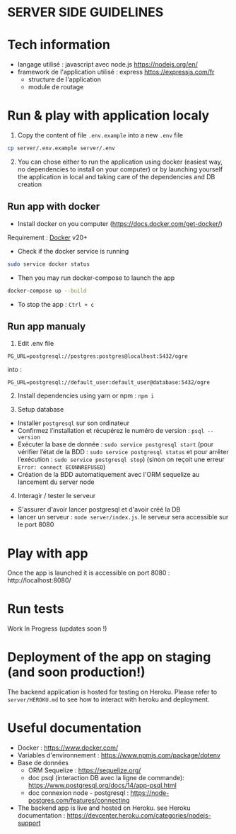 # SERVER SIDE GUIDELINES

# Tech information

- langage utilisé : javascript avec node.js https://nodejs.org/en/
- framework de l'application utilisé : express https://expressjs.com/fr
    - structure de l'application
    - module de routage


# Run & play with application localy

1) Copy the content of file `.env.example` into a new `.env` file

```sh
cp server/.env.example server/.env
```

2) You can chose either to run the application using docker (easiest way, no dependencies to install on your computer) or by launching yourself the application in local and taking care of the dependencies and DB creation

## Run app with docker

- Install docker on you computer (https://docs.docker.com/get-docker/)

Requirement : [Docker](https://www.docker.com/) v20+


- Check if the docker service is running

```sh
sudo service docker status
```

- Then you may run docker-compose to launch the app
```sh
docker-compose up --build
```

- To stop the app : `Ctrl + c`

## Run app manualy

1) Edit .env file

```PG_URL=postgresql://postgres:postgres@localhost:5432/ogre```

into :

```PG_URL=postgresql://default_user:default_user@database:5432/ogre```

2) Install dependencies using yarn or npm : `npm i`

3) Setup database

- Installer `postgresql` sur son ordinateur
- Confirmez l’installation et récupérez le numéro de version : `psql --version`
- Exécuter la base de donnée : `sudo service postgresql start` (pour vérifier l’état de la BDD : `sudo service postgresql status` et pour arrêter l’exécution : `sudo service postgresql stop`) (sinon on reçoit une erreur `Error: connect ECONNREFUSED`)
- Création de la BDD automatiquement avec l'ORM sequelize au lancement du server node

4) Interagir / tester le serveur
- S'assurer d'avoir lancer postgresql et d'avoir créé la DB
- lancer un serveur : `node server/index.js`. le serveur sera accessible sur le port 8080

# Play with app

Once the app is launched it is accessible on port 8080 : http://localhost:8080/

# Run tests

Work In Progress (updates soon !)

# Deployment of the app on staging (and soon production!)
The backend application is hosted for testing on Heroku. Please refer to `server/HEROKU.md` to see how to interact with heroku and deployment.

# Useful documentation
- Docker : https://www.docker.com/
- Variables d'environnement : https://www.npmjs.com/package/dotenv
- Base de données
    - ORM Sequelize : https://sequelize.org/
    - doc psql (interaction DB avec la ligne de commande): https://www.postgresql.org/docs/14/app-psql.html
    - doc connexion node - postgresql : https://node-postgres.com/features/connecting
- The backend app is live and hosted on Heroku. see Heroku documentation : https://devcenter.heroku.com/categories/nodejs-support
